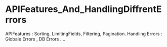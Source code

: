 # APIFeatures_And_HandlingDiffrentErrors
APIFeatures : Sorting, LimitingFields, Filtering, Pagination. Handling Errors : Globale Errors , DB Errors ....
